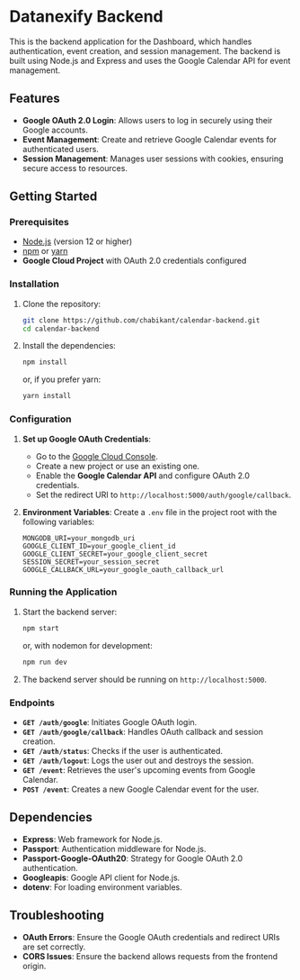 
# Datanexify Backend

This is the backend application for the Dashboard, which handles authentication, event creation, and session management. The backend is built using Node.js and Express and uses the Google Calendar API for event management.

## Features

- **Google OAuth 2.0 Login**: Allows users to log in securely using their Google accounts.
- **Event Management**: Create and retrieve Google Calendar events for authenticated users.
- **Session Management**: Manages user sessions with cookies, ensuring secure access to resources.

## Getting Started

### Prerequisites

- [Node.js](https://nodejs.org/) (version 12 or higher)
- [npm](https://www.npmjs.com/) or [yarn](https://yarnpkg.com/)
- **Google Cloud Project** with OAuth 2.0 credentials configured

### Installation

1. Clone the repository:
   ```bash
   git clone https://github.com/chabikant/calendar-backend.git
   cd calendar-backend
   ```

2. Install the dependencies:
   ```bash
   npm install
   ```
   or, if you prefer yarn:
   ```bash
   yarn install
   ```

### Configuration

1. **Set up Google OAuth Credentials**:
   - Go to the [Google Cloud Console](https://console.cloud.google.com/).
   - Create a new project or use an existing one.
   - Enable the **Google Calendar API** and configure OAuth 2.0 credentials.
   - Set the redirect URI to `http://localhost:5000/auth/google/callback`.

2. **Environment Variables**:
   Create a `.env` file in the project root with the following variables:
   ```env
   MONGODB_URI=your_mongodb_uri
   GOOGLE_CLIENT_ID=your_google_client_id
   GOOGLE_CLIENT_SECRET=your_google_client_secret
   SESSION_SECRET=your_session_secret
   GOOGLE_CALLBACK_URL=your_google_oauth_callback_url
   ```

### Running the Application

1. Start the backend server:
   ```bash
   npm start
   ```
   or, with nodemon for development:
   ```bash
   npm run dev
   ```

2. The backend server should be running on `http://localhost:5000`.

### Endpoints

- **`GET /auth/google`**: Initiates Google OAuth login.
- **`GET /auth/google/callback`**: Handles OAuth callback and session creation.
- **`GET /auth/status`**: Checks if the user is authenticated.
- **`GET /auth/logout`**: Logs the user out and destroys the session.
- **`GET /event`**: Retrieves the user's upcoming events from Google Calendar.
- **`POST /event`**: Creates a new Google Calendar event for the user.

## Dependencies

- **Express**: Web framework for Node.js.
- **Passport**: Authentication middleware for Node.js.
- **Passport-Google-OAuth20**: Strategy for Google OAuth 2.0 authentication.
- **Googleapis**: Google API client for Node.js.
- **dotenv**: For loading environment variables.

## Troubleshooting

- **OAuth Errors**: Ensure the Google OAuth credentials and redirect URIs are set correctly.
- **CORS Issues**: Ensure the backend allows requests from the frontend origin.
